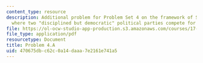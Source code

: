 ```yaml
---
content_type: resource
description: Additional problem for Problem Set 4 on the framework of Snyder (1994),
  where two "disciplined but democratic" political parties compete for election.
file: https://ol-ocw-studio-app-production.s3.amazonaws.com/courses/17-812j-collective-choice-i-fall-2008/470675dbc62c0a14daaa7e2161e741a5_problem4a.pdf
file_type: application/pdf
resourcetype: Document
title: Problem 4.A
uid: 470675db-c62c-0a14-daaa-7e2161e741a5
---
```

